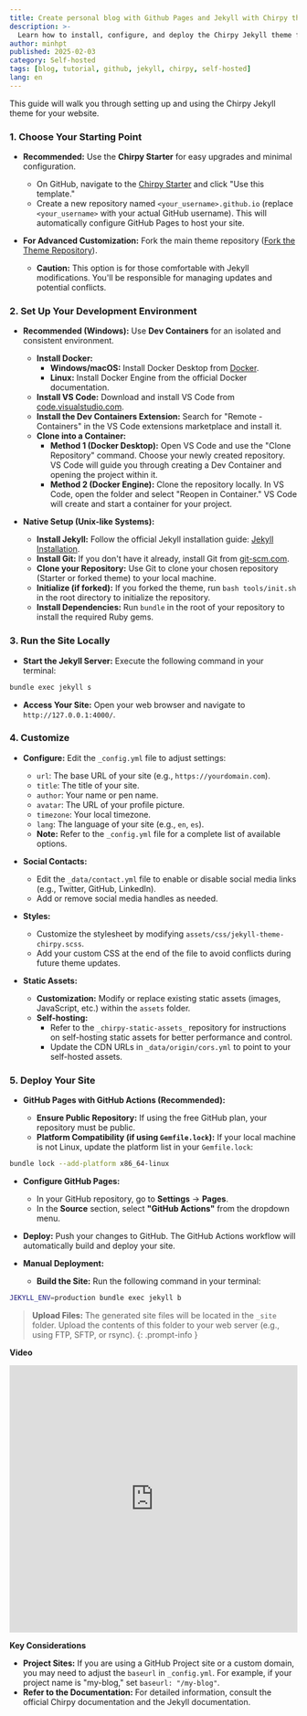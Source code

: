 ```yaml
---
title: Create personal blog with Github Pages and Jekyll with Chirpy theme
description: >-
  Learn how to install, configure, and deploy the Chirpy Jekyll theme for your blog. This step-by-step guide covers Dev Containers, native setup, customization options, and deployment methods like GitHub Actions.
author: minhpt
published: 2025-02-03
category: Self-hosted
tags: [blog, tutorial, github, jekyll, chirpy, self-hosted]
lang: en
---
```



This guide will walk you through setting up and using the Chirpy Jekyll theme for your website.

### 1. Choose Your Starting Point

* **Recommended:** Use the **Chirpy Starter** for easy upgrades and minimal configuration.
  * On GitHub, navigate to the [Chirpy Starter](https://github.com/cotes2020/chirpy-starter) and click "Use this template."
  * Create a new repository named `<your_username>.github.io` (replace `<your_username>` with your actual GitHub username). This will automatically configure GitHub Pages to host your site.

* **For Advanced Customization:** Fork the main theme repository ([Fork the Theme Repository](https://tranglc.github.io/posts/getting-started/)).
  * **Caution:** This option is for those comfortable with Jekyll modifications. You'll be responsible for managing updates and potential conflicts.

### 2. Set Up Your Development Environment

* **Recommended (Windows):** Use **Dev Containers** for an isolated and consistent environment.
  * **Install Docker:**
    * **Windows/macOS:** Install Docker Desktop from [Docker](https://www.docker.com/products/docker-desktop/).
    * **Linux:** Install Docker Engine from the official Docker documentation.
  * **Install VS Code:** Download and install VS Code from [code.visualstudio.com](https://code.visualstudio.com/).
  * **Install the Dev Containers Extension:** Search for "Remote - Containers" in the VS Code extensions marketplace and install it.
  * **Clone into a Container:**
    * **Method 1 (Docker Desktop):** Open VS Code and use the "Clone Repository" command. Choose your newly created repository. VS Code will guide you through creating a Dev Container and opening the project within it.
    * **Method 2 (Docker Engine):** Clone the repository locally. In VS Code, open the folder and select "Reopen in Container." VS Code will create and start a container for your project.

* **Native Setup (Unix-like Systems):**

  * **Install Jekyll:** Follow the official Jekyll installation guide: [Jekyll Installation](https://jekyllrb.com/docs/installation/).
  * **Install Git:** If you don't have it already, install Git from [git-scm.com](https://git-scm.com/).
  * **Clone your Repository:** Use Git to clone your chosen repository (Starter or forked theme) to your local machine.
  * **Initialize (if forked):** If you forked the theme, run `bash tools/init.sh` in the root directory to initialize the repository.
  * **Install Dependencies:** Run `bundle` in the root of your repository to install the required Ruby gems.

### 3. Run the Site Locally

* **Start the Jekyll Server:** Execute the following command in your terminal:

```bash
bundle exec jekyll s
```

* **Access Your Site:** Open your web browser and navigate to `http://127.0.0.1:4000/`.

### 4. Customize

* **Configure:** Edit the `_config.yml` file to adjust settings:
  * `url`: The base URL of your site (e.g., `https://yourdomain.com`).
  * `title`: The title of your site.
  * `author`: Your name or pen name.
  * `avatar`: The URL of your profile picture.
  * `timezone`: Your local timezone.
  * `lang`: The language of your site (e.g., `en`, `es`).
  * **Note:** Refer to the `_config.yml` file for a complete list of available options.

* **Social Contacts:**
  * Edit the `_data/contact.yml` file to enable or disable social media links (e.g., Twitter, GitHub, LinkedIn).
  * Add or remove social media handles as needed.

* **Styles:**
  * Customize the stylesheet by modifying `assets/css/jekyll-theme-chirpy.scss`.
  * Add your custom CSS at the end of the file to avoid conflicts during future theme updates.

* **Static Assets:**
  * **Customization:** Modify or replace existing static assets (images, JavaScript, etc.) within the `assets` folder.
  * **Self-hosting:**
    * Refer to the `_chirpy-static-assets_` repository for instructions on self-hosting static assets for better performance and control.
    * Update the CDN URLs in `_data/origin/cors.yml` to point to your self-hosted assets.

### 5. Deploy Your Site

* **GitHub Pages with GitHub Actions (Recommended):**

  * **Ensure Public Repository:** If using the free GitHub plan, your repository must be public.
  * **Platform Compatibility (if using `Gemfile.lock`):** If your local machine is not Linux, update the platform list in your `Gemfile.lock`:

```bash
bundle lock --add-platform x86_64-linux
```

* **Configure GitHub Pages:**
  * In your GitHub repository, go to **Settings** -> **Pages**.
  * In the **Source** section, select **"GitHub Actions"** from the dropdown menu.

* **Deploy:** Push your changes to GitHub. The GitHub Actions workflow will automatically build and deploy your site.

* **Manual Deployment:**

  * **Build the Site:** Run the following command in your terminal:

```bash
JEKYLL_ENV=production bundle exec jekyll b
```

> **Upload Files:** The generated site files will be located in the `_site` folder. Upload the contents of this folder to your web server (e.g., using FTP, SFTP, or rsync).
{: .prompt-info }

**Video**

<iframe width="100%" height="468" src="https://www.youtube.com/embed/hKMF9LXlO7w" title="YouTube video player" frameborder="0" allowfullscreen></iframe>

**Key Considerations**

* **Project Sites:** If you are using a GitHub Project site or a custom domain, you may need to adjust the `baseurl` in `_config.yml`. For example, if your project name is "my-blog," set `baseurl: "/my-blog"`.
* **Refer to the Documentation:** For detailed information, consult the official Chirpy documentation and the Jekyll documentation.
